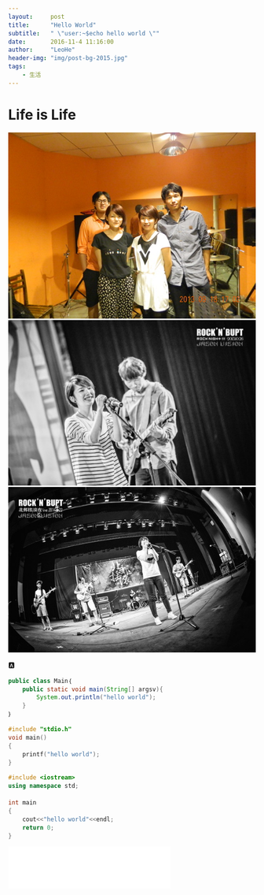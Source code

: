 ```yaml
---
layout:     post
title:      "Hello World"
subtitle:   " \"user:~$echo hello world \""
date:       2016-11-4 11:16:00
author:     "LeoHe"
header-img: "img/post-bg-2015.jpg"
tags:
    - 生活
---
```



# Life is Life
![MXX](/img/about-bg.jpg)
![MXX1](/img/home-bg.jpg)
![MXX2](/img/tag-bg.jpg)



​:a:​


```java
public class Main｛
    public static void main(String[] argsv){
        System.out.println("hello world");
    }
｝
```


```cpp
#include "stdio.h"
void main()
{
    printf("hello world");
}
```

```cpp
#include <iostream>
using namespace std;

int main
{
    cout<<"hello world"<<endl;
    return 0;
}
```

<iframe frameborder="no" border="0" marginwidth="0" marginheight="0" width=330 height=86 src="//music.163.com/outchain/player?type=2&id=31861269&auto=1&height=66"></iframe>
